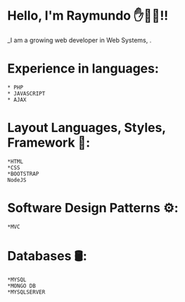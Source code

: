 # Hello, I'm Raymundo ✋🧑‍💻!!

_I am a growing web developer in Web Systems, .

# Experience in languages:
```
* PHP
* JAVASCRIPT
* AJAX
```
# Layout Languages, Styles, Framework 🎨:

```
*HTML 
*CSS
*BOOTSTRAP
NodeJS
```

# Software Design Patterns ⚙️:
```
*MVC
```

# Databases 🛢️:

```
*MYSQL
*MONGO DB
*MYSQLSERVER
```

